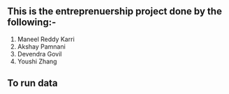 ## This is the entreprenuership project done by the following:-
1. Maneel Reddy Karri
2. Akshay Pamnani
3. Devendra Govil
4. Youshi Zhang

## To run data
